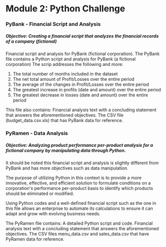 # Module 2: Python Challenge 
### PyBank - Financial Script and Analysis
##### Objective: Creating a financial script that analyzes the financial records of a company (fictional)

Financial script and analysis for PyBank (fictional corporation). 
The PyBank file contains a  Python script and analysis for PyBank (a fictional corporation)
The scrip addresses the following and more:

1. The total number of months included in the dataset 
2. The net total amount of Profit/Losses over the entire period 
3. The average of the changes in Profit/Losses over the entire period 
4. The greatest increase in profits (date and amount) over the entire period 
5. The greatest decrease in losses (date and amount) over the entire period 

This file also contains: 
Financial analysis text with a concluding statement that answers the aforementioned objectives. 
The CSV file (budget_data.csv.xls) that has PyBank data for reference.

### PyRamen - Data Analysis 
##### Objective: Analyzing product performance per-product analysis for a fictional company by manipulating data through Python.
It should be noted this financial script and analysis is slightly different from PyBank and has more objectives such as data manipulation. 

The purpose of utilizing Python in this context is to provide a more innovative, effective, and efficient solution to formulate conditions on a corporation's performance per-product basis to identify which products should be eliminated or modified. 

Using Python codes and a well-defined financial script such as the one in this file allows an enterprise to automate its calculations to ensure it can adapt and grow with evolving business needs. 

The PyRamen file contains: 
A detailed Python script and code. 
Financial analysis text with a concluding statement that answers the aforementioned objectives. The CSV files menu_data.csv and sales_data.csv that have PyRamen data for reference.
